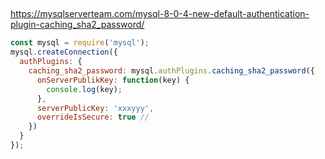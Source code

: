 ##

https://mysqlserverteam.com/mysql-8-0-4-new-default-authentication-plugin-caching_sha2_password/

```js
const mysql = require('mysql');
mysql.createConnection({
  authPlugins: {
    caching_sha2_password: mysql.authPlugins.caching_sha2_password({
      onServerPublikKey: function(key) {
        console.log(key);
      },
      serverPublicKey: 'xxxyyy',
      overrideIsSecure: true //
    })
  }
});
```
